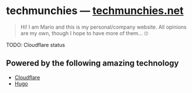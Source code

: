 # techmunchies — [techmunchies.net](https://techmunchies.net)

> Hi! I am Mario and this is my personal/company website. All opinions are my own, though I hope to have more of them... 🙄


TODO: Cloudflare status


## Powered by the following amazing technology
 - [Cloudflare](https://www.cloudflare.com)
 - [Hugo](https://gohugo.io)
